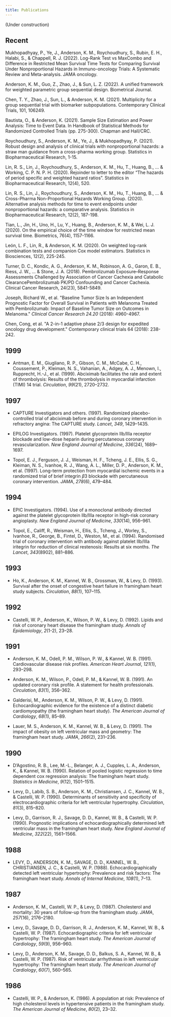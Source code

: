 ```yaml
---
title: Publications
---
```


(Under construction)

## Recent

Mukhopadhyay, P., Ye, J., Anderson, K. M., Roychoudhury, S., Rubin, E. H., Halabi, S., & Chappell, R. J. (2022). Log-Rank Test vs MaxCombo and Difference in Restricted Mean Survival Time Tests for Comparing Survival Under Nonproportional Hazards in Immuno-oncology Trials: A Systematic Review and Meta-analysis. JAMA oncology.

Anderson, K. M., Guo, Z., Zhao, J., & Sun, L. Z. (2022). A unified framework for weighted parametric group sequential design. Biometrical Journal.

Chen, T. Y., Zhao, J., Sun, L., & Anderson, K. M. (2021). Multiplicity for a group sequential trial with biomarker subpopulations. Contemporary Clinical Trials, 101, 106249.

Bautista, O., & Anderson, K. (2021). Sample Size Estimation and Power Analysis: Time to Event Data. In Handbook of Statistical Methods for Randomized Controlled Trials (pp. 275-300). Chapman and Hall/CRC.

Roychoudhury, S., Anderson, K. M., Ye, J., & Mukhopadhyay, P. (2021). Robust design and analysis of clinical trials with nonproportional hazards: a straw man guidance from a cross-pharma working group. Statistics in Biopharmaceutical Research, 1-15.

Lin, R. S., Lin, J., Roychoudhury, S., Anderson, K. M., Hu, T., Huang, B., ... & Working, C. P. N. P. H. (2020). Rejoinder to letter to the editor “The hazards of period specific and weighted hazard ratios”. Statistics in Biopharmaceutical Research, 12(4), 520.

Lin, R. S., Lin, J., Roychoudhury, S., Anderson, K. M., Hu, T., Huang, B., ... & Cross-Pharma Non-Proportional Hazards Working Group. (2020). Alternative analysis methods for time to event endpoints under nonproportional hazards: a comparative analysis. Statistics in Biopharmaceutical Research, 12(2), 187-198.

Tian, L., Jin, H., Uno, H., Lu, Y., Huang, B., Anderson, K. M., & Wei, L. J. (2020). On the empirical choice of the time window for restricted mean survival time. Biometrics, 76(4), 1157-1166.

León, L. F., Lin, R., & Anderson, K. M. (2020). On weighted log-rank combination tests and companion Cox model estimators. Statistics in Biosciences, 12(2), 225-245.

Turner, D. C., Kondic, A. G., Anderson, K. M., Robinson, A. G., Garon, E. B., Riess, J. W., ... & Stone, J. A. (2018). Pembrolizumab Exposure–Response Assessments Challenged by Association of Cancer Cachexia and Catabolic ClearancePembrolizumab PK/PD Confounding and Cancer Cachexia. Clinical Cancer Research, 24(23), 5841-5849.

Joseph, Richard W., et al. "Baseline Tumor Size Is an Independent Prognostic Factor for Overall Survival in Patients with Melanoma Treated with Pembrolizumab: Impact of Baseline Tumor Size on Outcomes in Melanoma." *Clinical Cancer Research* *24.20* (2018): 4960-4967.

Chen, Cong, et al. "A 2-in-1 adaptive phase 2/3 design for expedited oncology drug development." Contemporary clinical trials 64 (2018): 238-242.

## 1999

- Antman, E. M., Giugliano, R. P., Gibson, C. M., McCabe, C. H.,
Coussement, P., Kleiman, N. S., Vahanian, A., Adgey, A. J., Menown, I.,
Rupprecht, H.-J., et al. (1999). Abciximab facilitates the rate and
extent of thrombolysis: Results of the thrombolysis in myocardial
infarction (TIMI) 14 trial. *Circulation*, *99*(21), 2720–2732.

## 1997

- CAPTURE Investigators and others. (1997). Randomized
placebo-controlled trial of abciximab before and during coronary
intervention in refractory angina: The CAPTURE study. *Lancet*, *349*,
1429–1435.

- EPILOG Investigators. (1997). Platelet glycoprotein IIb/IIIa
receptor blockade and low-dose heparin during percutaneous coronary
revascularization. *New England Journal of Medicine*, *336*(24),
1689–1697.

- Topol, E. J., Ferguson, J. J., Weisman, H. F., Tcheng, J. E., Ellis,
S. G., Kleiman, N. S., Ivanhoe, R. J., Wang, A. L., Miller, D. P.,
Anderson, K. M., et al. (1997). Long-term protection from myocardial
ischemic events in a randomized trial of brief integrin *β*3
blockade with percutaneous coronary intervention. *JAMA*, *278*(6),
479–484.

## 1994

- EPIC Investigators. (1994). Use of a monoclonal antibody directed
against the platelet glycoprotein IIb/IIIa receptor in high-risk
coronary angioplasty. *New England Journal of Medicine*, *330*(14),
956–961.

- Topol, E., Califf, R., Weisman, H., Ellis, S., Tcheng, J., Worley,
S., Ivanhoe, R., George, B., Fintel, D., Weston, M., et al. (1994).
Randomised trial of coronary intervention with antibody against platelet
IIb/IIIa iritegrin for reduction of clinical restenosis: Results at six
months. *The Lancet*, *343*(8902), 881–886.

## 1993

- Ho, K., Anderson, K. M., Kannel, W. B., Grossman, W., & Levy, D.
(1993). Survival after the onset of congestive heart failure in
framingham heart study subjects. *Circulation*, *88*(1), 107–115.

## 1992

- Castelli, W. P., Anderson, K., Wilson, P. W., & Levy, D. (1992).
Lipids and risk of coronary heart disease the framingham study. *Annals
of Epidemiology*, *2*(1-2), 23–28.

## 1991

- Anderson, K. M., Odell, P. M., Wilson, P. W., & Kannel, W. B.
(1991). Cardiovascular disease risk profiles. *American Heart Journal*,
*121*(1), 293–298.

- Anderson, K. M., Wilson, P., Odell, P. M., & Kannel, W. B. (1991).
An updated coronary risk profile. A statement for health professionals.
*Circulation*, *83*(1), 356–362.

- Galderisi, M., Anderson, K. M., Wilson, P. W., & Levy, D. (1991).
Echocardiographic evidence for the existence of a distinct diabetic
cardiomyopathy (the framingham heart study). *The American Journal of
Cardiology*, *68*(1), 85–89.

- Lauer, M. S., Anderson, K. M., Kannel, W. B., & Levy, D. (1991).
The impact of obesity on left ventricular mass and geometry: The
framingham heart study. *JAMA*, *266*(2), 231–236.

## 1990

- D’Agostino, R. B., Lee, M.-L., Belanger, A. J., Cupples, L. A.,
Anderson, K., & Kannel, W. B. (1990). Relation of pooled logistic
regression to time dependent cox regression analysis: The framingham
heart study. *Statistics in Medicine*, *9*(12), 1501–1515.

- Levy, D., Labib, S. B., Anderson, K. M., Christiansen, J. C.,
Kannel, W. B., & Castelli, W. P. (1990). Determinants of sensitivity and
specificity of electrocardiographic criteria for left ventricular
hypertrophy. *Circulation*, *81*(3), 815–820.

- Levy, D., Garrison, R. J., Savage, D. D., Kannel, W. B., &
Castelli, W. P. (1990). Prognostic implications of echocardiographically
determined left ventricular mass in the framingham heart study. *New
England Journal of Medicine*, *322*(22), 1561–1566.

## 1988

- LEVY, D., ANDERSON, K. M., SAVAGE, D. D., KANNEL, W. B.,
CHRISTIANSEN, J. C., & Castelli, W. P. (1988). Echocardiographically
detected left ventricular hypertrophy: Prevalence and risk factors: The
framingham heart study. *Annals of Internal Medicine*, *108*(1), 7–13.

## 1987

- Anderson, K. M., Castelli, W. P., & Levy, D. (1987). Cholesterol
and mortality: 30 years of follow-up from the framingham study. *JAMA*,
*257*(16), 2176–2180.

- Levy, D., Savage, D. D., Garrison, R. J., Anderson, K. M., Kannel,
W. B., & Castelli, W. P. (1987). Echocardiographic criteria for left
ventricular hypertrophy: The framingham heart study. *The American
Journal of Cardiology*, *59*(9), 956–960.

- Levy, D., Anderson, K. M., Savage, D. D., Balkus, S. A., Kannel, W.
B., & Castelli, W. P. (1987). Risk of ventricular arrhythmias in left
ventricular hypertrophy: The framingham heart study. *The American
Journal of Cardiology*, *60*(7), 560–565.

## 1986

- Castelli, W. P., & Anderson, K. (1986). A population at risk:
Prevalence of high cholesterol levels in hypertensive patients in the
framingham study. *The American Journal of Medicine*, *80*(2), 23–32.
